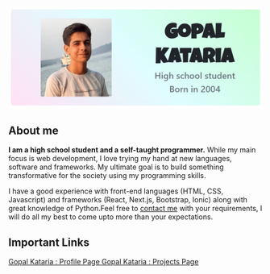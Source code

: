 ![Gopal Kataria](https://raw.githubusercontent.com/Gopalkataria/Gopalkataria/master/screenshot.jpg)


## About me 

**I am a high school student and a self-taught programmer.** While my main focus is web development, I love trying my hand at new languages, software and frameworks. My ultimate goal is to build something transformative for the society using my programming skills.

I have a good experience with front-end languages (HTML, CSS, Javascript) and frameworks (React, Next.js, Bootstrap, Ionic) along with great knowledge of Python.Feel free to [contact me]( https://gopalkataria.web.app/contact) with your requirements, I will do all my best to come upto more than your expectations.


## Important Links
[ Gopal Kataria : Profile Page ]( https://gopalkataria.web.app/ )
[ Gopal Kataria : Projects  Page ]( https://gopalkataria.web.app/projects )


